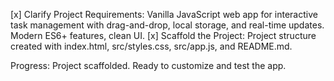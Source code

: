  [x] Clarify Project Requirements: Vanilla JavaScript web app for interactive task management with drag-and-drop, local storage, and real-time updates. Modern ES6+ features, clean UI.
 [x] Scaffold the Project: Project structure created with index.html, src/styles.css, src/app.js, and README.md.

Progress: Project scaffolded. Ready to customize and test the app.
